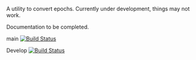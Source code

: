 A utility to convert epochs. Currently under development, things may not work.

Documentation to be completed.

main
[![Build Status](https://travis-ci.org/deathbots/epochtool.png?branch=main)](https://travis-ci.org/deathbots/epochtool)

Develop
[![Build Status](https://travis-ci.org/deathbots/epochtool.png?branch=develop)](https://travis-ci.org/deathbots/epochtool)
